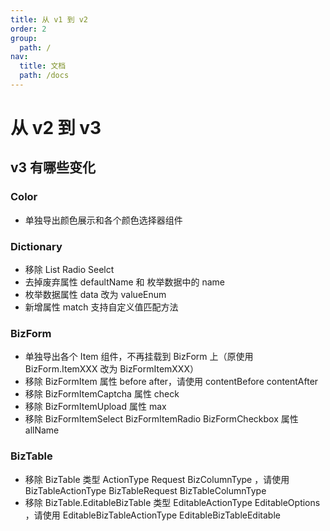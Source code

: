 ```yaml
---
title: 从 v1 到 v2
order: 2
group:
  path: /
nav:
  title: 文档
  path: /docs
---
```


# 从 v2 到 v3

## v3 有哪些变化

### Color

- 单独导出颜色展示和各个颜色选择器组件

### Dictionary

- 移除 List Radio Seelct
- 去掉废弃属性 defaultName 和 枚举数据中的 name
- 枚举数据属性 data 改为 valueEnum
- 新增属性 match 支持自定义值匹配方法

### BizForm

- 单独导出各个 Item 组件，不再挂载到 BizForm 上（原使用 BizForm.ItemXXX 改为 BizFormItemXXX）
- 移除 BizFormItem 属性 before after，请使用 contentBefore contentAfter
- 移除 BizFormItemCaptcha 属性 check
- 移除 BizFormItemUpload 属性 max
- 移除 BizFormItemSelect BizFormItemRadio BizFormCheckbox 属性 allName

### BizTable

- 移除 BizTable 类型 ActionType Request BizColumnType ，请使用 BizTableActionType BizTableRequest BizTableColumnType
- 移除 BizTable.EditableBizTable 类型 EditableActionType EditableOptions ，请使用 EditableBizTableActionType EditableBizTableEditable
